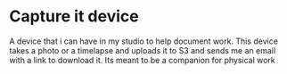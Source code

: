 # Capture it device

A device that i can have in my studio to help document work. This device takes a photo or a timelapse and uploads it to S3 and sends me an email with a link to download it. Its meant to be a companion for physical work
